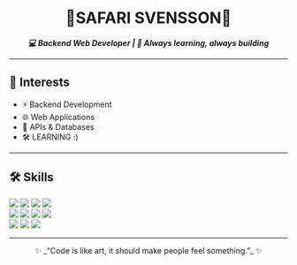 <h1 align="center">🦁SAFARI SVENSSON🦁</h1>  
<p align="center">
  <b><i>💻 Backend Web Developer | 🚀 Always learning, always building</i></b>
</p>

---

## 🎯 Interests  
- ⚡ Backend Development  
- 🌐 Web Applications  
- 🔗 APIs & Databases  
- 🛠️ LEARNING :)

---

## 🛠️ Skills  

<p align="left">
  <img src="https://img.shields.io/badge/Code-JavaScript-yellow?style=for-the-badge&logo=javascript" />
  <img src="https://img.shields.io/badge/Code-TypeScript-blue?style=for-the-badge&logo=typescript" />
  <img src="https://img.shields.io/badge/Code-Python-green?style=for-the-badge&logo=python" />
  <img src="https://img.shields.io/badge/Code-Java-red?style=for-the-badge&logo=java" />
  <br/>
  <img src="https://img.shields.io/badge/Backend-Node.js-brightgreen?style=for-the-badge&logo=node.js" />
  <img src="https://img.shields.io/badge/Backend-Express-lightgrey?style=for-the-badge&logo=express" />
  <img src="https://img.shields.io/badge/DB-PostgreSQL-blue?style=for-the-badge&logo=postgresql" />
  <img src="https://img.shields.io/badge/DB-MySQL-005C84?style=for-the-badge&logo=mysql" />
  <br/>
  <img src="https://img.shields.io/badge/Frontend-React-61DAFB?style=for-the-badge&logo=react" />
  <img src="https://img.shields.io/badge/Frontend-HTML-orange?style=for-the-badge&logo=html5" />
  <img src="https://img.shields.io/badge/Frontend-CSS-blue?style=for-the-badge&logo=css3" />
</p>

---

<p align="center">✨ _“Code is like art, it should make people feel something.”_ ✨</p>
